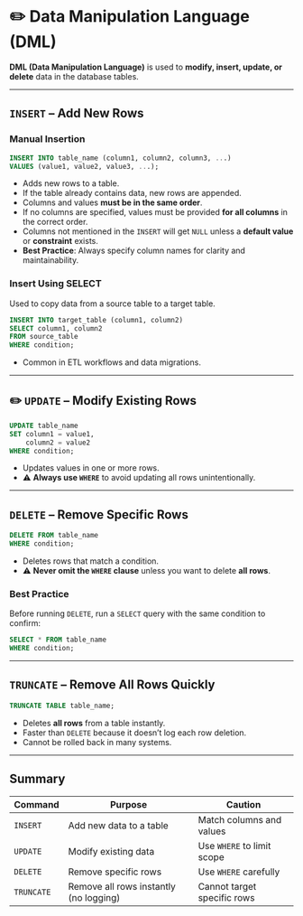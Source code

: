 # ✏️ Data Manipulation Language (DML)

**DML (Data Manipulation Language)** is used to **modify, insert, update, or delete** data in the database tables.

---

## `INSERT` – Add New Rows

### Manual Insertion

```sql
INSERT INTO table_name (column1, column2, column3, ...)
VALUES (value1, value2, value3, ...);
```

- Adds new rows to a table.
- If the table already contains data, new rows are appended.
- Columns and values **must be in the same order**.
- If no columns are specified, values must be provided **for all columns** in the correct order.
- Columns not mentioned in the `INSERT` will get `NULL` unless a **default value** or **constraint** exists.
- **Best Practice**: Always specify column names for clarity and maintainability.

### Insert Using SELECT

Used to copy data from a source table to a target table.

```sql
INSERT INTO target_table (column1, column2)
SELECT column1, column2
FROM source_table
WHERE condition;
```

- Common in ETL workflows and data migrations.

---

## ✏️ `UPDATE` – Modify Existing Rows

```sql
UPDATE table_name
SET column1 = value1,
    column2 = value2
WHERE condition;
```

- Updates values in one or more rows.
- ⚠️ **Always use `WHERE`** to avoid updating all rows unintentionally.

---

## `DELETE` – Remove Specific Rows

```sql
DELETE FROM table_name
WHERE condition;
```

- Deletes rows that match a condition.
- ⚠️ **Never omit the `WHERE` clause** unless you want to delete **all rows**.

### Best Practice
Before running `DELETE`, run a `SELECT` query with the same condition to confirm:

```sql
SELECT * FROM table_name
WHERE condition;
```

---

## `TRUNCATE` – Remove All Rows Quickly

```sql
TRUNCATE TABLE table_name;
```

- Deletes **all rows** from a table instantly.
- Faster than `DELETE` because it doesn’t log each row deletion.
- Cannot be rolled back in many systems.

---

## Summary

| Command   | Purpose                                 | Caution                     |
|-----------|------------------------------------------|-----------------------------|
| `INSERT`  | Add new data to a table                  | Match columns and values    |
| `UPDATE`  | Modify existing data                     | Use `WHERE` to limit scope  |
| `DELETE`  | Remove specific rows                     | Use `WHERE` carefully       |
| `TRUNCATE`| Remove all rows instantly (no logging)   | Cannot target specific rows |
